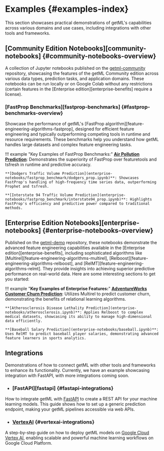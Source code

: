 # Examples {#examples-index}

This section showcases practical demonstrations of getML's capabilities across various domains and use cases, including integrations with other tools and frameworks.

## [Community Edition Notebooks][community-notebooks] {#community-notebooks-overview}

A collection of Jupyter notebooks published on the [getml-community](https://github.com/getml/getml-community/tree/main/demo-notebooks) repository, showcasing the features of the getML Community edition across various data types, prediction tasks, and application domains. These notebooks can be run locally or on Google Colab without any restrictions (certain features in the [Enterprise edition][enterprise-benefits] require a license).

### [FastProp Benchmarks][fastprop-benchmarks] {#fastprop-benchmarks-overview}
Showcase the performance of getML's [FastProp algorithm][feature-engineering-algorithms-fastprop], designed for efficient feature engineering and typically outperforming competing tools in runtime and resource requirements. These benchmarks help you understand how getML handles large datasets and complex feature engineering tasks.

!!! example "Key Examples of FastProp Benchmarks:"
    **[Air Pollution Prediction](enterprise-notebooks/fastprop_benchmark/air_pollution_prop.ipynb)**: Demonstrates the superiority of FastProp over featuretools and tsfresh in runtime and predictive accuracy.

    **[Dodgers Traffic Volume Prediction](enterprise-notebooks/fastprop_benchmark/dodgers_prop.ipynb)**: Showcases FastProp's handling of high-frequency time series data, outperforming Prophet and tsfresh.

    **[Interstate 94 Traffic Volume Prediction](enterprise-notebooks/fastprop_benchmark/interstate94_prop.ipynb)**: Highlights FastProp's efficiency and predictive power compared to traditional methods.

## [Enterprise Edition Notebooks][enterprise-notebooks] {#enterprise-notebooks-overview}
Published on the [getml-demo](https://github.com/getml/getml-demo) repository, these notebooks demonstrate the advanced feature engineering capabilities available in the [Enterprise edition][enterprise-benefits], including sophisticated algorithms like [Multirel][feature-engineering-algorithms-multirel], [Relboost][feature-engineering-algorithms-relboost], and [RelMT][feature-engineering-algorithms-relmt]. They provide insights into achieving superior predictive performance on real-world data. Here are some interesting sections to get you started:

!!! example "**Key Examples of Enterprise Features:**"
    **[AdventureWorks Customer Churn Prediction](enterprise-notebooks/adventure_works.ipynb)**: Utilizes Multirel to predict customer churn, demonstrating the benefits of relational learning algorithms.

    **[Atherosclerosis Disease Lethality Prediction](enterprise-notebooks/atherosclerosis.ipynb)**: Applies Relboost to complex medical datasets, showcasing its ability to manage high-dimensional data efficiently.

    **[Baseball Salary Prediction](enterprise-notebooks/baseball.ipynb)**: Uses RelMT to predict baseball player salaries, demonstrating advanced feature learners in sports analytics.

## Integrations
Demonstrations of how to connect getML with other tools and frameworks to enhance its functionality. Currently, we have an example showcasing integration with FastAPI, with more integrations coming soon.

- ### [FastAPI][fastapi] {#fastapi-integrations}
How to integrate getML with [FastAPI](https://fastapi.tiangolo.com/) to create a REST API for your machine learning models. This guide shows how to set up a generic prediction endpoint, making your getML pipelines accessible via web APIs.

- ### [VertexAI](integrations/vertexai/vertexai.ipynb) {#vertexai-integrations}
A step-by-step guide on how to deploy getML models on [Google Cloud Vertex AI](https://cloud.google.com/vertex-ai), enabling scalable and powerful machine learning workflows on Google Cloud Platform.